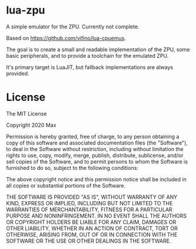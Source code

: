 # lua-zpu

A simple emulator for the ZPU. 
Currently not complete.

Based on https://github.com/vifino/lua-cpuemus.

The goal is to create a small and readable implementation of the ZPU,
some basic peripherals, and to provide a toolchain for the emulated ZPU.

It's primary target is LuaJIT, but fallback implementations are always provided.


# License

The MIT License

Copyright 2020 Max

Permission is hereby granted, free of charge, to any person obtaining a copy of this software and associated documentation files (the "Software"), to deal in the Software without restriction, including without limitation the rights to use, copy, modify, merge, publish, distribute, sublicense, and/or sell copies of the Software, and to permit persons to whom the Software is furnished to do so, subject to the following conditions:

The above copyright notice and this permission notice shall be included in all copies or substantial portions of the Software.

THE SOFTWARE IS PROVIDED "AS IS", WITHOUT WARRANTY OF ANY KIND, EXPRESS OR IMPLIED, INCLUDING BUT NOT LIMITED TO THE WARRANTIES OF MERCHANTABILITY, FITNESS FOR A PARTICULAR PURPOSE AND NONINFRINGEMENT. IN NO EVENT SHALL THE AUTHORS OR COPYRIGHT HOLDERS BE LIABLE FOR ANY CLAIM, DAMAGES OR OTHER LIABILITY, WHETHER IN AN ACTION OF CONTRACT, TORT OR OTHERWISE, ARISING FROM, OUT OF OR IN CONNECTION WITH THE SOFTWARE OR THE USE OR OTHER DEALINGS IN THE SOFTWARE.

